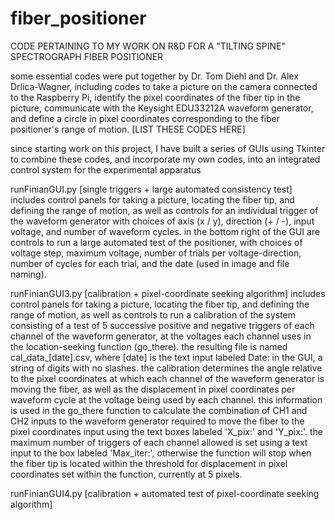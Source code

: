 # fiber_positioner
CODE PERTAINING TO MY WORK ON R&D FOR A "TILTING SPINE" SPECTROGRAPH FIBER POSITIONER

some essential codes were put together by Dr. Tom Diehl and Dr. Alex Drlica-Wagner, including codes to take a picture on the camera connected to the Raspberry Pi, identify the pixel coordinates of the fiber tip in the picture, communicate with the Keysight EDU33212A waveform generator, and define a circle in pixel coordinates corresponding to the fiber positioner's range of motion.
[LIST THESE CODES HERE]

since starting work on this project, I have built a series of GUIs using Tkinter to combine these codes, and incorporate my own codes, into an integrated control system for the experimental apparatus

runFinianGUI.py [single triggers + large automated consistency test] includes control panels for taking a picture, locating the fiber tip, and defining the range of motion, as well as controls for an individual trigger of the waveform generator with choices of axis (x / y), direction (+ / -), input voltage, and number of waveform cycles. in the bottom right of the GUI are controls to run a large automated test of the positioner, with choices of voltage step, maximum voltage, number of trials per voltage-direction, number of cycles for each trial, and the date (used in image and file naming).

runFinianGUI3.py [calibration + pixel-coordinate seeking algorithm] includes control panels for taking a picture, locating the fiber tip, and defining the range of motion, as well as controls to run a calibration of the system consisting of a test of 5 successive positive and negative triggers of each channel of the waveform generator, at the voltages each channel uses in the location-seeking function (go_there). the resulting file is named cal_data_[date].csv, where [date] is the text input labeled Date: in the GUI, a string of digits with no slashes. the calibration determines the angle relative to the pixel coordinates at which each channel of the waveform generator is moving the fiber, as well as the displacement in pixel coordinates per waveform cycle at the voltage being used by each channel. this information is used in the go_there function to calculate the combination of CH1 and CH2 inputs to the waveform generator required to move the fiber to the pixel coordinates input using the text boxes labeled 'X_pix:' and 'Y_pix:'. the maximum number of triggers of each channel allowed is set using a text input to the box labeled 'Max_iter:', otherwise the function will stop when the fiber tip is located within the threshold for displacement in pixel coordinates set within the function, currently at 5 pixels. 

runFinianGUI4.py [calibration + automated test of pixel-coordinate seeking algorithm]
